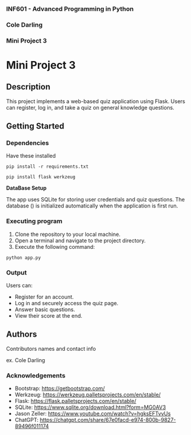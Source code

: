 ### INF601 - Advanced Programming in Python
### Cole Darling
### Mini Project 3


# Mini Project 3

## Description

This project implements a web-based quiz application using Flask. Users can register, log in, and take a quiz on general knowledge questions.

## Getting Started

### Dependencies

Have these installed 
```
pip install -r requirements.txt

pip install flask werkzeug
```
**DataBase Setup**

The app uses SQLite for storing user credentials and quiz questions. The database () is initialized automatically when the application is first run.


### Executing program

1. Clone the repository to your local machine.
2. Open a terminal and navigate to the project directory.
3. Execute the following command:
```
python app.py
```


### Output

Users can:

* Register for an account.
* Log in and securely access the quiz page.
* Answer basic questions.
* View their score at the end.


## Authors

Contributors names and contact info

ex. Cole Darling

### Acknowledgements

* Bootstrap: https://getbootstrap.com/
* Werkzeug: https://werkzeug.palletsprojects.com/en/stable/
* Flask: https://flask.palletsprojects.com/en/stable/
* SQLite: https://www.sqlite.org/download.html?form=MG0AV3
* Jason Zeller: https://www.youtube.com/watch?v=hgksEFTvvUs
* ChatGPT: https://chatgpt.com/share/67e0facd-e974-800b-9827-89496f011174